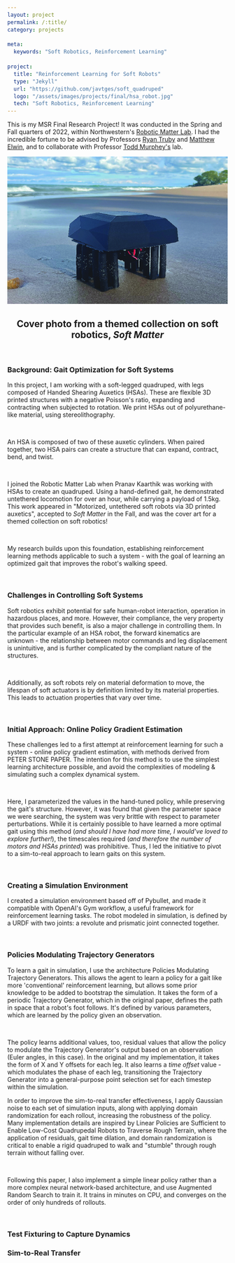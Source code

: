```yaml
---
layout: project
permalink: /:title/
category: projects

meta:
  keywords: "Soft Robotics, Reinforcement Learning"

project:
  title: "Reinforcement Learning for Soft Robots"
  type: "Jekyll"
  url: "https://github.com/javtges/soft_quadruped"
  logo: "/assets/images/projects/final/hsa_robot.jpg"
  tech: "Soft Robotics, Reinforcement Learning"
---
```




<!-- Add some links here to their bios / labs -->
<p>This is my MSR Final Research Project! It was conducted in the Spring and Fall quarters of 2022, within Northwestern's <a href="https://sites.northwestern.edu/roboticmatterlab/" target="_blank"><u>Robotic Matter Lab</u></a>. 
I had the incredible fortune to be advised by Professors <a href="https://www.mccormick.northwestern.edu/research-faculty/directory/profiles/truby-ryan.html" target="_blank"><u>Ryan Truby</u></a> 
and <a href="https://robotics.northwestern.edu/people/profiles/faculty/elwin-matt.html" target="_blank"><u>Matthew Elwin</u></a>, and to collaborate with Professor
<a href="https://www.mccormick.northwestern.edu/research-faculty/directory/profiles/murphey-todd.html" target="_blank"><u>Todd Murphey's</u></a> lab.</p> 


<!-- Maybe put a picture here again of the robot, cover art for Soft Matter? -->

![Soft Matter Cover](/assets/images/projects/final/hsa_robot_beach.png)
<center><h2>Cover photo from a themed collection on soft robotics, <i>Soft Matter</i></h2></center>


<br>

### Background: Gait Optimization for Soft Systems

<p>In this project, I am working with a soft-legged quadruped, with legs composed of Handed Shearing Auxetics (HSAs). 
  These are flexible 3D printed structures with a negative Poisson's ratio, expanding and contracting when subjected to rotation. 
We print HSAs out of polyurethane-like material, using stereolithography.</p>

<br>

<p>An HSA is composed of two of these auxetic cylinders. When paired together, two HSA pairs can create a structure that can expand, contract, bend, and twist.</p>
<br>
<!-- put a picture here of an HSA -->

<p>I joined the Robotic Matter Lab when Pranav Kaarthik was working with HSAs to create an quadruped. Using a hand-defined gait, he demonstrated untethered locomotion for over an hour, while carrying a payload of 1.5kg. 
  This work appeared in "Motorized, untethered soft robots via 3D printed auxetics", accepted to <i>Soft Matter</i> in the Fall, and was the cover art for a themed collection on soft robotics!
</p>
<br>

<p>My research builds upon this foundation, establishing reinforcement learning methods applicable to such a system - with the goal of learning an optimized gait that improves the robot's walking speed.</p>
<br>

### Challenges in Controlling Soft Systems

<p>Soft robotics exhibit potential for safe human-robot interaction, operation in hazardous places, and more. However, their compliance, the very property that provides such benefit, is also a major challenge in controlling them.
  In the particular example of an HSA robot, the forward kinematics are unknown - the relationship between motor commands and leg displacement is unintuitive, and is further complicated by the compliant nature of the structures.
</p>
<br>
<p>Additionally, as soft robots rely on material deformation to move, the lifespan of soft actuators is by definition limited by its material properties. This leads to actuation properties that vary over time.
</p>
<!-- put a picture here of a broken HSA -->
<br>

### Initial Approach: Online Policy Gradient Estimation

<p>These challenges led to a first attempt at reinforcement learning for such a system  - online policy gradient estimation, with methods derived from PETER STONE PAPER.
  The intention for this method is to use the simplest learning architecture possible, and avoid the complexities of modeling & simulating such a complex dynamical system.
</p>
<br>

<!-- Throw in peter stone block diagram -->

<p>Here, I parameterized the values in the hand-tuned policy, while preserving the gait's structure. However, it was found that given the parameter space we were searching, the system was very brittle with respect to parameter
  perturbations. While it is certainly possible to have learned a more optimal gait using this method (<i>and should I have had more time, I would've loved to explore further!</i>), the timescales required (<i>and therefore the number of motors and HSAs printed</i>) was prohibitive. Thus, I led the initiative to pivot to a sim-to-real approach to learn gaits on this system.
</p>
<br>

### Creating a Simulation Environment

<p>I created a simulation environment based off of Pybullet, and made it compatible with OpenAI's Gym workflow, a useful framework for reinforcement learning tasks. The robot modeled in simulation, is defined by a URDF with two joints: a revolute and prismatic joint connected together.</p>

<br>

<!-- Add a gif here of the robot moving its 'hips' around -->


### Policies Modulating Trajectory Generators

<p>To learn a gait in simulation, I use the architecture Policies Modulating Trajectory Generators. This allows the agent to learn a policy for a gait like more 'conventional' reinforcement learning, but allows
  some prior knowledge to be added to bootstrap the simulation. It takes the form of a periodic Trajectory Generator, which in the original paper, defines the path in space that a robot's foot follows. It's defined by various
  parameters, which are learned by the policy given an observation.
</p>
<br>
<p>The policy learns additional values, too, residual values that allow the policy to modulate the Trajectory Generator's output based on an observation (Euler angles, in this case). In the original and my implementation, it takes the form of X and Y
  offsets for each leg. It also learns a <i>time offset</i> value - which modulates the phase of each leg, transitioning the Trajectory Generator into a general-purpose point selection set for each timestep within the simulation.
</p>

<!-- add PMTG architecture block diagram -->

<p>In order to improve the sim-to-real transfer effectiveness, I apply Gaussian noise to each set of simulation inputs, along with applying domain randomization for each rollout, increasing the robustness of the policy.
  Many implementation details are inspired by Linear Policies are Sufficient to Enable Low-Cost Quadrupedal Robots to Traverse Rough Terrain, where the application of residuals, gait time dilation, and domain randomization is
  critical to enable a rigid quadruped to walk and "stumble" through rough terrain without falling over.
</p>
<br>

<p>Following this paper, I also implement a simple linear policy rather than a more complex neural network-based architecture, and use Augmented Random Search to train it. It trains in minutes on CPU, and converges on the order of only hundreds of rollouts.
</p>
<br>




### Test Fixturing to Capture Dynamics

### Sim-to-Real Transfer

<br>


<br><br>

